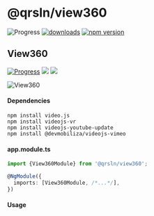# @qrsln/view360

![Progress](https://img.shields.io/badge/Progress-☐☐☐☐☐‌‌‌‌‌‌‌-blue)
[![downloads](https://img.shields.io/npm/dm/@qrsln/view360.svg)](https://npmcharts.com/compare/@qrsln/view360?minimal=true)
[![npm version](https://badge.fury.io/js/%40qrsln%2Fview360.svg)](https://badge.fury.io/js/%40qrsln%2Fview360)

## View360

[![Progress](https://img.shields.io/badge/Demo-☐☐☐☐☐‌‌‌‌‌‌‌-blue)](https://krsln.github.io/NgLootBox/View360)
[![](https://img.shields.io/badge/readme‌‌‌‌‌‌‌-white)](src/readme.md)
[![](https://img.shields.io/badge/usage‌‌‌‌‌‌‌-orange)](src/usage.md)

![](https://github.com/krsln/NgLootBox/raw/master/view360/Screenshots/View360_Video.png "View360")

#### Dependencies

```
npm install video.js 
npm install videojs-vr 
npm install videojs-youtube-update 
npm install @devmobiliza/videojs-vimeo 
```

#### app.module.ts

```typescript
import {View360Module} from '@qrsln/view360';

@NgModule({
  imports: [View360Module, /*...*/],
})
```  

#### Usage

```html

``` 
